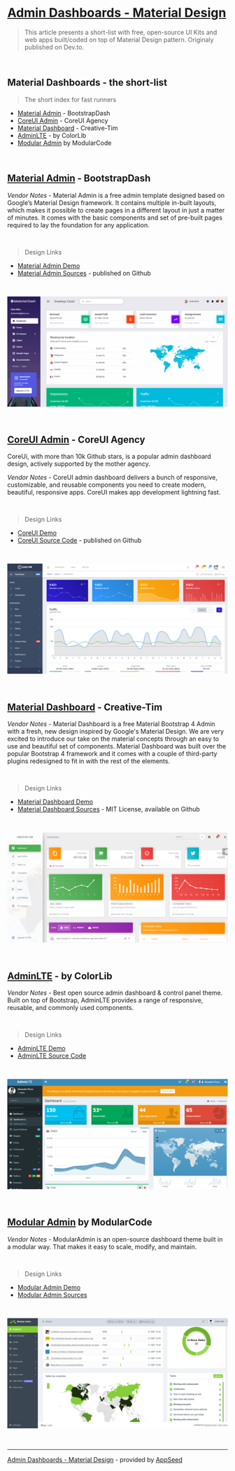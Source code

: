 # [Admin Dashboards - Material Design](https://dev.to/sm0ke/admin-dashboards-material-design-ui-kits-and-apps-4cko)

> This article presents a short-list with free, open-source UI Kits and web apps built/coded on top of Material Design pattern. Originaly published on Dev.to.

<br />

## Material Dashboards - the short-list

> The short index for fast runners 

- [Material Admin](https://www.bootstrapdash.com/product/material-design-template-free/?ref=23) - BootstrapDash
- [CoreUI Admin](https://coreui.io/?ref=appseed) - CoreUI Agency
- [Material Dashboard](https://www.creative-tim.com/product/material-dashboard?AFFILIATE=128200) - Creative-Tim
- [AdminLTE](https://adminlte.io/) - by ColorLib
- [Modular Admin](https://modularcode.io/modular-admin-html/?ref=appseed) by ModularCode

<br />

## [Material Admin](https://www.bootstrapdash.com/product/material-design-template-free/?ref=23) - BootstrapDash

*Vendor Notes* - Material Admin is a free admin template designed based on Google’s Material Design framework. It contains multiple in-built layouts, which makes it possible to create pages in a different layout in just a matter of minutes. It comes with the basic components and set of pre-built pages required to lay the foundation for any application. 

<br />

> Design Links

- [Material Admin Demo](https://www.bootstrapdash.com/demo/material-admin-free/jquery/template/demo/index.html)
- [Material Admin Sources](https://github.com/BootstrapDash/Material-Admin) - published on Github

<br />

![Material Design - Material Admin by BootstrapDash.](https://raw.githubusercontent.com/admin-dashboards/admin-dashboards-material-design/master/media/bootstrapdash-material-admin-intro.gif)

<br />

## [CoreUI Admin](https://coreui.io/?ref=appseed) - CoreUI Agency

CoreUi, with more than 10k Github stars, is a popular admin dashboard design, actively supported by the mother agency. 

*Vendor Notes* - CoreUI admin dashboard delivers a bunch of responsive, customizable, and reusable components you need to create modern, beautiful, responsive apps. CoreUI makes app development lightning fast. 

<br />

> Design Links 

- [CoreUI Demo](https://coreui.io/demo/3.1.0/#main.html) 
- [CoreUI Source Code](https://github.com/coreui/coreui-free-bootstrap-admin-template) - published on Github

<br />

![Material Design - CoreUI Dashboard.](https://raw.githubusercontent.com/admin-dashboards/admin-dashboards-material-design/master/media/coreui-dashboard-screen-dashboard.png)

<br />

## [Material Dashboard](https://www.creative-tim.com/product/material-dashboard?AFFILIATE=128200) - Creative-Tim

*Vendor Notes* - Material Dashboard is a free Material Bootstrap 4 Admin with a fresh, new design inspired by Google's Material Design. We are very excited to introduce our take on the material concepts through an easy to use and beautiful set of components. Material Dashboard was built over the popular Bootstrap 4 framework and it comes with a couple of third-party plugins redesigned to fit in with the rest of the elements.

<br />

> Design Links

- [Material Dashboard Demo](https://demos.creative-tim.com/material-dashboard/examples/dashboard.html)
- [Material Dashboard Sources](https://github.com/creativetimofficial/material-dashboard) - MIT License, available on Github

<br />

![Material Design - Material Dashboard Free by Creative-Tim.](https://raw.githubusercontent.com/admin-dashboards/admin-dashboards-material-design/master/media/creativetim-material-dashboard-screen.png)

<br />

## [AdminLTE](https://adminlte.io/) - by ColorLib

*Vendor Notes* - Best open source admin dashboard & control panel theme. Built on top of Bootstrap, AdminLTE provides a range of responsive, reusable, and commonly used components.

<br />

> Design Links

- [AdminLTE Demo](https://adminlte.io/themes/AdminLTE/index2.html)
- [AdminLTE Source Code](https://github.com/ColorlibHQ/AdminLTE)

<br />

![Material Design - AdminLTE Design.](https://raw.githubusercontent.com/admin-dashboards/admin-dashboards-material-design/master/media/adminlte-screen.png)

<br />

## [Modular Admin](https://modularcode.io/modular-admin-html/?ref=appseed) by ModularCode

*Vendor Notes* - ModularAdmin is an open-source dashboard theme built in a modular way. That makes it easy to scale, modify, and maintain. 

<br />

> Design Links

- [Modular Admin Demo](https://modularcode.io/modular-admin-html/)
- [Modular Admin Sources](https://github.com/modularcode/modular-admin-html)

<br />

![Material Design - Modular Admin Design.](https://raw.githubusercontent.com/admin-dashboards/admin-dashboards-material-design/master/media/modularcode-modular-admin-screen.png)

<br />

---
[Admin Dashboards - Material Design](https://dev.to/sm0ke/admin-dashboards-material-design-ui-kits-and-apps-4cko) - provided by [AppSeed](https://appseed.us)
